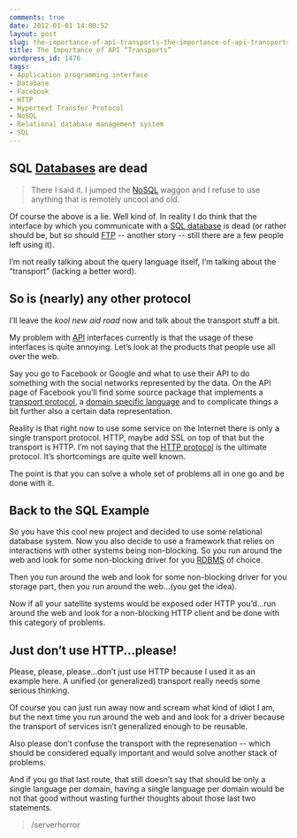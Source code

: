 ```yaml
---
comments: true
date: 2012-01-01 14:00:52
layout: post
slug: the-importance-of-api-transports-the-importance-of-api-transports-the-importance-of-api-transports
title: The Importance of API “Transports”
wordpress_id: 1476
tags:
- Application programming interface
- Database
- Facebook
- HTTP
- Hypertext Transfer Protocol
- NoSQL
- Relational database management system
- SQL
---
```


## SQL [Databases](http://en.wikipedia.org/wiki/Database) are dead




> 

> 
> There I said it. I jumped the [NoSQL](http://en.wikipedia.org/wiki/NoSQL) waggon and I refuse to use anything that is remotely uncool and old.
> 
> 



Of course the above is a lie. Well kind of. In reality I do think that the interface by which you communicate with a [SQL database](http://en.wikipedia.org/wiki/SQL) is dead (or rather should be, but so should [FTP](http://en.wikipedia.org/wiki/File_Transfer_Protocol) -- another story -- still there are a few people left using it).

I’m not really talking about the query language itself, I’m talking about the “transport” (lacking a better word).


## So is (nearly) any other protocol


I’ll leave the _kool new aid road_ now and talk about the transport stuff a bit.

My problem with [API](http://en.wikipedia.org/wiki/Application_programming_interface) interfaces currently is that the usage of these interfaces is quite annoying. Let’s look at the products that people use all over the web.

Say you go to Facebook or Google and what to use their API to do something with the social networks represented by the data. On the API page of Facebook you’ll find some source package that implements a [transport protocol](http://en.wikipedia.org/wiki/Transport_Layer), a [domain specific language](http://en.wikipedia.org/wiki/Domain-specific_language) and to complicate things a bit further also a certain data representation.

Reality is that right now to use some service on the Internet there is only a single transport protocol. HTTP, maybe add SSL on top of that but the transport is HTTP. I’m not saying that the [HTTP protocol](http://en.wikipedia.org/wiki/Hypertext_Transfer_Protocol) is the ultimate protocol. It’s shortcomings are quite well known.

The point is that you can solve a whole set of problems all in one go and be done with it.


## Back to the SQL Example


So you have this cool new project and decided to use some relational database system. Now you also decide to use a framework that relies on interactions with other systems being non-blocking. So you run around the web and look for some non-blocking driver for you [RDBMS](http://en.wikipedia.org/wiki/Relational_database_management_system) of choice.

Then you run around the web and look for some non-blocking driver for you storage part, then you run around the web...(you get the idea).

Now if all your satellite systems would be exposed oder HTTP you’d...run around the web and look for a non-blocking HTTP client and be done with this category of problems.


## Just don’t use HTTP...please!


Please, please, please...don’t just use HTTP because I used it as an example here. A unified (or generalized) transport really needs some serious thinking.

Of course you can just run away now and scream what kind of idiot I am, but the next time you run around the web and and look for a driver because the transport of services isn’t generalized enough to be reusable.

Also please don’t confuse the transport with the represenation -- which should be considered equally important and would solve another stack of problems.

And if you go that last route, that still doesn’t say that should be only a single language per domain, having a single language per domain would be not that good without wasting further thoughts about those last two statements.


> /serverhorror
